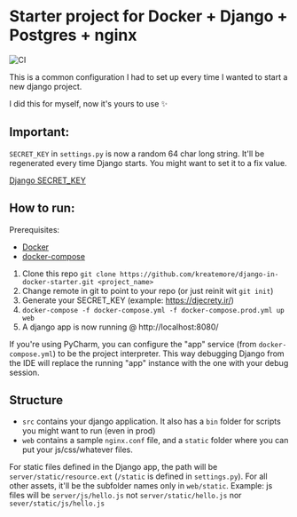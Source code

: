# Starter project for Docker + Django + Postgres + nginx
![CI](https://github.com/kreatemore/django-in-docker-starter/workflows/Build/badge.svg)

This is a common configuration I had to set up every time I wanted to start a new django project. 

I did this for myself, now it's yours to use ✨

## Important:

`SECRET_KEY` in `settings.py` is now a random 64 char long string. It'll be regenerated every time Django starts. You might want to set it to a fix value.

[Django SECRET_KEY](https://docs.djangoproject.com/en/2.2/ref/settings/#std:setting-SECRET_KEY)

## How to run:

Prerequisites: 
* [Docker](https://docs.docker.com/install/)
* [docker-compose](https://docs.docker.com/compose/install/)

1. Clone this repo `git clone https://github.com/kreatemore/django-in-docker-starter.git <project_name>`
2. Change remote in git to point to your repo (or just reinit wit `git init`)
3. Generate your SECRET_KEY (example: https://djecrety.ir/)
4. `docker-compose -f docker-compose.yml -f docker-compose.prod.yml up web`
5. A django app is now running @ http://localhost:8080/

If you're using PyCharm, you can configure the "app" service (from `docker-compose.yml`) to be the project interpreter.
This way debugging Django from the IDE will replace the running "app" instance with the one with your debug session.

## Structure

* `src` contains your django application. It also has a `bin` folder for
scripts you might want to run (even in prod)
* `web` contains a sample `nginx.conf` file, and a `static` folder where you can put
your js/css/whatever files.

For static files defined in the Django app, the path will be `server/static/resource.ext` (`/static` is defined in `settings.py`).
For all other assets, it'll be the subfolder names only in `web/static`. 
Example: js files will be `server/js/hello.js` not `server/static/hello.js` nor `sever/static/js/hello.js`
